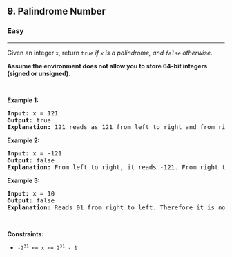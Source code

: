 <h2>9. Palindrome Number
</h2>
<h3>Easy</h3>
<hr>
<div><p>Given an integer <code>x</code>, return <code>true</code> <i>if <code>x</code> is a palindrome, and <code>false</code> otherwise</i>.</p>

<b>Assume the environment does not allow you to store 64-bit integers (signed or unsigned).</b>

<p>&nbsp;</p>

<p><strong>Example 1:</strong></p>
<pre><strong>Input:</strong> x = 121
<strong>Output:</strong> true
<strong>Explanation:</strong> 121 reads as 121 from left to right and from right to left.</pre>

<p><strong>Example 2:</strong></p>
<pre><strong>Input:</strong> x = -121
<strong>Output:</strong> false
<strong>Explanation:</strong> From left to right, it reads -121. From right to left, it becomes 121-. Therefore it is not a palindrome.</pre>

<p><strong>Example 3:</strong></p>
<pre><strong>Input:</strong> x = 10
<strong>Output:</strong> false
<strong>Explanation:</strong> Reads 01 from right to left. Therefore it is not a palindrome.</pre>

<p>&nbsp;</p>

<p><strong>Constraints:</strong></p>

<ul>
    <li><code>-2<sup>31</sup> &lt;= x &lt;= 2<sup>31</sup> - 1<code></li>
</ul>
</div>